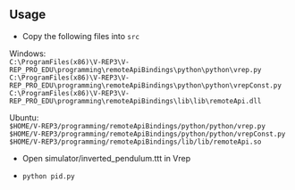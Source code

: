 Usage
----

* Copy the following files into `src`

Windows:  
`C:\ProgramFiles(x86)\V-REP3\V-REP_PRO_EDU\programming\remoteApiBindings\python\python\vrep.py`  
`C:\ProgramFiles(x86)\V-REP3\V-REP_PRO_EDU\programming\remoteApiBindings\python\python\vrepConst.py`  
`C:\ProgramFiles(x86)\V-REP3\V-REP_PRO_EDU\programming\remoteApiBindings\lib\lib\remoteApi.dll`  

Ubuntu:  
`$HOME/V-REP3/programming/remoteApiBindings/python/python/vrep.py`  
`$HOME/V-REP3/programming/remoteApiBindings/python/python/vrepConst.py`  
`$HOME/V-REP3/programming/remoteApiBindings/lib/lib/remoteApi.so`  

* Open simulator/inverted_pendulum.ttt in Vrep  

* `python pid.py`

